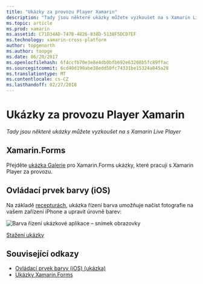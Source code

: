 ```yaml
---
title: "Ukázky za provozu Player Xamarin"
description: "Tady jsou některé ukázky můžete vyzkoušet na s Xamarin Live Player"
ms.topic: article
ms.prod: xamarin
ms.assetid: C71D34AD-747B-4826-838D-5138F5DCD7EF
ms.technology: xamarin-cross-platform
author: topgenorth
ms.author: toopge
ms.date: 06/20/2017
ms.openlocfilehash: 6f4ccfb70e3e8e4db0bfb692e63208b5fc89ffac
ms.sourcegitcommit: 6cd40d190abe38edd50fc74331be15324a845a28
ms.translationtype: MT
ms.contentlocale: cs-CZ
ms.lasthandoff: 02/27/2018
---
```

# <a name="xamarin-live-player-samples"></a>Ukázky za provozu Player Xamarin

_Tady jsou některé ukázky můžete vyzkoušet na s Xamarin Live Player_

## <a name="xamarinforms"></a>Xamarin.Forms

Přejděte [ukázka Galerie](https://developer.xamarin.com/samples/xamarin-live-player/all/) pro Xamarin.Forms ukázky, které pracují s Xamarin Player za provozu.

<a name="colorcontrol"/>

## <a name="color-control-ios"></a>Ovládací prvek barvy (iOS)

Na základě [recepturách](https://developer.xamarin.com/recipes/ios/media/coreimage/adjust_contrast_and_brightness_of_an_image/), ukázka řízení barva umožňuje načíst fotografie na vašem zařízení iPhone a upravit úrovně barev:

![Barva řízení ukázkové aplikace – snímek obrazovky](samples-images/color-control-sml.png)

[Stažení ukázky](https://developer.xamarin.com/samples/mobile/LivePlayer/ColorControl/)


## <a name="related-links"></a>Související odkazy

- [Ovládací prvek barvy (iOS) (ukázka)](https://developer.xamarin.com/samples/mobile/LivePlayer/ColorControl/)
- [Ukázky Xamarin.Forms](https://developer.xamarin.com/samples/xamarin-live-player/all/)
